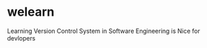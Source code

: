# welearn
<doctype html>
  <html>
    </head>
  <title>Welcome to the Premiume home of Techology</title>
 
  
  </head>
  
  <body>
  <p> Learning Version Control System in Software Engineering is Nice for devlopers </p>




</body>
  
  
  
  
  
  
  
  
  </html>
  
